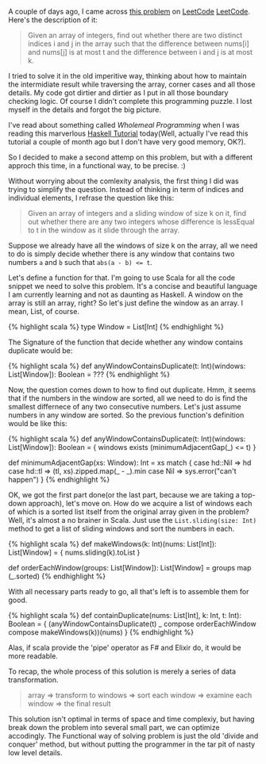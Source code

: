 ---
---

A couple of days ago, I came across [this problem][Contains Duplicate III] on [LeetCode] [LeetCode]. Here's the description of it:

> Given an array of integers, find out whether there are two distinct indices i and j in the array such that the difference between nums[i] and nums[j] is at most t and the difference between i and j is at most k.

I tried to solve it in the old imperitive way, thinking about how to maintain the intermidiate result while traversing the array, corner cases and all those details. My code got dirtier and dirtier as I put in all those boundary checking logic. Of course I didn't complete this programming puzzle. I lost myself in the details and forgot the big picture.

I've read about something called *Wholemeal Programming* when I was reading this marverlous [Haskell Tutorial][Wholemeal Programming] today(Well, actually I've read this tutorial a couple of month ago but I don't have very good memory, OK?).

So I decided to make a second attemp on this problem, but with a different approch this time, in a functional way, to be precise. :)

Without worrying about the comlexity analysis, the first thing I did was trying to simplify the question. Instead of thinking in term of indices and individual elements, I refrase the question like this:

> Given an array of integers and a sliding window of size k on it, find out whether there are any two integers whose difference is lessEqual to t in the window as it slide through the array.

Suppose we already have all the windows of size k on the array, all we need to do is simply decide whether there is any window that contains two numbers `a` and `b` such that `abs(a - b) <= t`.

Let's define a function for that. I'm going to use Scala for all the code snippet we need to solve this problem. It's a concise and beautiful language I am currently learning and not as daunting as Haskell.
A window on the array is still an array, right? So let's just define the window as an array. I mean, List, of course.

{% highlight scala %}
type Window = List[Int]
{% endhighlight %}

The Signature of the function that decide whether any window contains duplicate would be:

{% highlight scala %}
def anyWindowContainsDuplicate(t: Int)(windows: List[Window]): Boolean = ???
{% endhighlight %}

Now, the question comes down to how to find out duplicate. Hmm, it seems that if the numbers in the window are sorted, all we need to do is find the smallest differnece of any two consecutive numbers. Let's just assume numbers in any window are sorted. So the previous function's definition would be like this:

{% highlight scala %}
def anyWindowContainsDuplicate(t: Int)(windows: List[Window]): Boolean = {
  windows exists (minimumAdjacentGap(_) <= t)
}

def minimumAdjacentGap(xs: Window): Int = xs match {
  case hd::Nil => hd
  case hd::tl => (tl, xs).zipped.map(_ - _).min
  case Nil => sys.error("can't happen")
}
{% endhighlight %}

OK, we got the first part done(or the last part, because we are taking a top-down approach), let's move on. How do we acquire a list of windows each of which is a sorted list itself from the original array given in the problem? Well, it's almost a no brainer in Scala. Just use the `List.sliding(size: Int)` method to get a list of sliding windows and sort the numbers in each.

{% highlight scala %}
def makeWindows(k: Int)(nums: List[Int]): List[Window] = {
   nums.sliding(k).toList
}

def orderEachWindow(groups: List[Window]): List[Window] = groups map (_.sorted)
{% endhighlight %}

With all necessary parts ready to go, all that's left is to assemble them for good.

{% highlight scala %}
def containDuplicate(nums: List[Int], k: Int, t: Int): Boolean = {
    (anyWindowContainsDuplicate(t) _
       compose orderEachWindow
       compose makeWindows(k))(nums)
}
{% endhighlight %}

Alas, if scala provide the 'pipe' operator as F# and Elixir do, it would be more readable.

To recap, the whole process of this solution is merely a series of data transformation.

> array => transform to windows => sort each window => examine each window => the final result

This solution isn't optimal in terms of space and time complexiy, but having break down the problem into several small part, we can optimize accodingly. The Functional way of solving problem is just the old 'divide and conquer' method, but without putting the programmer in the tar pit of nasty low level details. 

[Contains Duplicate III]: https://leetcode.com/problems/contains-duplicate-iii/
[LeetCode]: https://leetcode.com/
[Wholemeal Programming]: https://www.fpcomplete.com/user/byorgey/introduction-to-haskell/1-haskell-basics#wholemeal-programming
